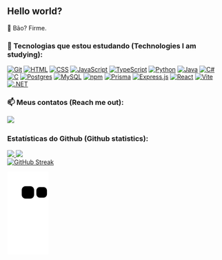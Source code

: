 ## Hello world?
👋 Bão? Firme.
### 🌱 Tecnologias que estou estudando (Technologies I am studying):
[![Git](https://img.shields.io/badge/Git-F05032?logo=git&logoColor=fff)](#)
[![HTML](https://img.shields.io/badge/HTML-%23E34F26.svg?logo=html5&logoColor=white)](#)
[![CSS](https://img.shields.io/badge/CSS-1572B6?logo=css3&logoColor=fff)](#)
[![JavaScript](https://img.shields.io/badge/JavaScript-F7DF1E?logo=javascript&logoColor=000)](#)
[![TypeScript](https://img.shields.io/badge/TypeScript-3178C6?logo=typescript&logoColor=fff)](#)
[![Python](https://img.shields.io/badge/Python-3776AB?logo=python&logoColor=fff)](#)
[![Java](https://img.shields.io/badge/Java-%23ED8B00.svg?logo=openjdk&logoColor=white)](#)
[![C#](https://custom-icon-badges.demolab.com/badge/C%23-%23239120.svg?logo=cshrp&logoColor=white)](#)
[![C](https://img.shields.io/badge/C-00599C?logo=c&logoColor=white)](#)
[![Postgres](https://img.shields.io/badge/Postgres-%23316192.svg?logo=postgresql&logoColor=white)](#)
[![MySQL](https://img.shields.io/badge/MySQL-4479A1?logo=mysql&logoColor=fff)](#)
[![npm](https://img.shields.io/badge/npm-CB3837?logo=npm&logoColor=fff)](#)
[![Prisma](https://img.shields.io/badge/Prisma-2D3748?logo=prisma&logoColor=white)](#)
[![Express.js](https://img.shields.io/badge/Express.js-%23404d59.svg?logo=express&logoColor=%2361DAFB)](#)
[![React](https://img.shields.io/badge/React-%2320232a.svg?logo=react&logoColor=%2361DAFB)](#)
[![Vite](https://img.shields.io/badge/Vite-646CFF?logo=vite&logoColor=fff)](#)
[![.NET](https://img.shields.io/badge/.NET-512BD4?logo=dotnet&logoColor=fff)](#)


### 📫 Meus contatos (Reach me out):
<div>
<a href="https://www.linkedin.com/in/dan-lima99" target="_blank"><img loading="lazy" src="https://custom-icon-badges.demolab.com/badge/LinkedIn-0A66C2?logo=linkedin-white&logoColor=fff"></a>  
</div>

### Estatísticas do Github (Github statistics):
<div>
<a href="https://github.com/daniel-lima99">
<img loading="lazy" height="180em" src="https://github-readme-stats.vercel.app/api/top-langs/?username=daniel-lima99&layout=compact&langs_count=7&theme=dracula"/>
<img loading="lazy" height="180em" src="https://github-readme-stats.vercel.app/api?username=daniel-lima99&show_icons=true&theme=dracula&include_all_commits=true&count_private=true"/>
</div>

 <!-- Streak -->
<img loading="lazy" src="https://github-readme-streak-stats.herokuapp.com/?user=daniel-lima99&theme=dracula" alt="GitHub Streak">

![Snake animation](https://github.com/daniel-lima99/daniel-lima99/blob/output/github-contribution-grid-snake.svg)
<!--
</div>
<picture align="center">
  <source media="(prefers-color-scheme: dark)" srcset="https://raw.githubusercontent.com/daniel-lima99/daniel-lima99/output/github-contribution-grid-snake-dark.svg">
  <source media="(prefers-color-scheme: light)" srcset="https://raw.githubusercontent.com/daniel-lima99/daniel-lima99/output/github-contribution-grid-snake-dark.svg">
  <img align="center" alt="github contribution grid snake animation" src="https://raw.githubusercontent.com/daniel-lima99/daniel-lima99/output/github-contribution-grid-snake.svg">
</picture> -->

<!---
daniel-lima99/daniel-lima99 is a ✨ special ✨ repository because its `README.md` (this file) appears on your GitHub profile.
You can click the Preview link to take a look at your changes.
--->
